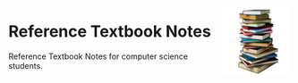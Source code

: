 <a href="/Reference-Textbook-Notes/README.md"><img align="right" width="120" src="/Reference-Textbook-Notes/logos/reference-textbook-notes.png"></img></a>

# Reference Textbook Notes
Reference Textbook Notes for computer science students.
